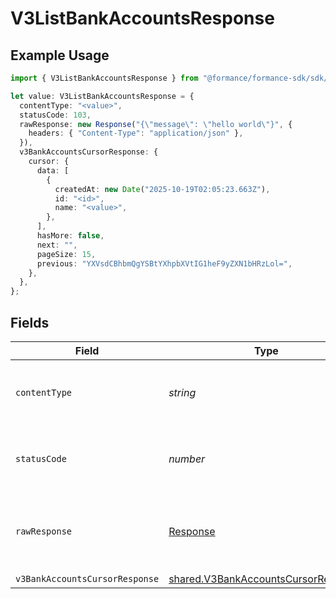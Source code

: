 # V3ListBankAccountsResponse

## Example Usage

```typescript
import { V3ListBankAccountsResponse } from "@formance/formance-sdk/sdk/models/operations";

let value: V3ListBankAccountsResponse = {
  contentType: "<value>",
  statusCode: 103,
  rawResponse: new Response("{\"message\": \"hello world\"}", {
    headers: { "Content-Type": "application/json" },
  }),
  v3BankAccountsCursorResponse: {
    cursor: {
      data: [
        {
          createdAt: new Date("2025-10-19T02:05:23.663Z"),
          id: "<id>",
          name: "<value>",
        },
      ],
      hasMore: false,
      next: "",
      pageSize: 15,
      previous: "YXVsdCBhbmQgYSBtYXhpbXVtIG1heF9yZXN1bHRzLol=",
    },
  },
};
```

## Fields

| Field                                                                                             | Type                                                                                              | Required                                                                                          | Description                                                                                       |
| ------------------------------------------------------------------------------------------------- | ------------------------------------------------------------------------------------------------- | ------------------------------------------------------------------------------------------------- | ------------------------------------------------------------------------------------------------- |
| `contentType`                                                                                     | *string*                                                                                          | :heavy_check_mark:                                                                                | HTTP response content type for this operation                                                     |
| `statusCode`                                                                                      | *number*                                                                                          | :heavy_check_mark:                                                                                | HTTP response status code for this operation                                                      |
| `rawResponse`                                                                                     | [Response](https://developer.mozilla.org/en-US/docs/Web/API/Response)                             | :heavy_check_mark:                                                                                | Raw HTTP response; suitable for custom response parsing                                           |
| `v3BankAccountsCursorResponse`                                                                    | [shared.V3BankAccountsCursorResponse](../../../sdk/models/shared/v3bankaccountscursorresponse.md) | :heavy_minus_sign:                                                                                | OK                                                                                                |